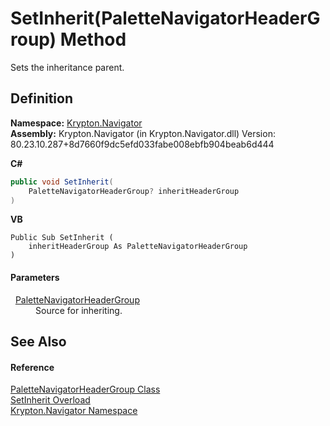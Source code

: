 # SetInherit(PaletteNavigatorHeaderGroup) Method


Sets the inheritance parent.



## Definition
**Namespace:** <a href="a21ac074-d119-3dc6-bd1c-d3a12c0128bc.md">Krypton.Navigator</a>  
**Assembly:** Krypton.Navigator (in Krypton.Navigator.dll) Version: 80.23.10.287+8d7660f9dc5efd033fabe008ebfb904beab6d444

**C#**
``` C#
public void SetInherit(
	PaletteNavigatorHeaderGroup? inheritHeaderGroup
)
```
**VB**
``` VB
Public Sub SetInherit ( 
	inheritHeaderGroup As PaletteNavigatorHeaderGroup
)
```



#### Parameters
<dl><dt>  <a href="e39b7fa0-a96c-1036-f38f-90a8a018b248.md">PaletteNavigatorHeaderGroup</a></dt><dd>Source for inheriting.</dd></dl>

## See Also


#### Reference
<a href="e39b7fa0-a96c-1036-f38f-90a8a018b248.md">PaletteNavigatorHeaderGroup Class</a>  
<a href="a3b4608c-a508-99e4-b74d-c77da8037448.md">SetInherit Overload</a>  
<a href="a21ac074-d119-3dc6-bd1c-d3a12c0128bc.md">Krypton.Navigator Namespace</a>  
